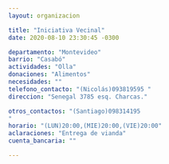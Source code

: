 ```yaml
---
layout: organizacion

title: "Iniciativa Vecinal"
date: 2020-08-10 23:30:45 -0300

departamento: "Montevideo"
barrio: "Casabó"
actividades: "Olla"
donaciones: "Alimentos"
necesidades: ""
telefono_contacto: "(Nicolás)093819595 "
direccion: "Senegal 3785 esq. Charcas."

otros_contactos: "(Santiago)098314195
"
horario: "(LUN)20:00,(MIE)20:00,(VIE)20:00"
aclaraciones: "Entrega de vianda"
cuenta_bancaria: ""

---
```

